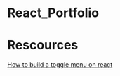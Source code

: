 # React_Portfolio

# Rescources 
[How to build a toggle menu on react](https://stackoverflow.com/questions/52248179/how-to-use-data-toggle-collapse-in-reactjs-with-bootstrap)